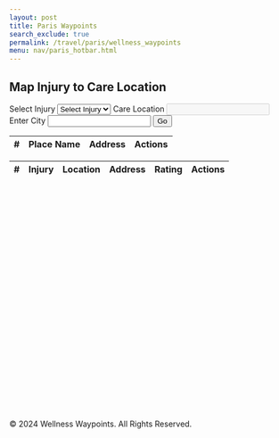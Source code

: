 ```yaml
---
layout: post
title: Paris Waypoints
search_exclude: true
permalink: /travel/paris/wellness_waypoints
menu: nav/paris_hotbar.html
---
```


<head>
  <link rel="stylesheet" href="../../assets/css/travel/waypoints.css" />
</head>

<div class="form-container">
    <h2>Map Injury to Care Location</h2>
    <form id="selectionForm">
        <label for="injury">Select Injury</label>
        <select id="injury" name="injury" required>
            <option value="">Select Injury</option>
        </select>
        <label for="location">Care Location</label>
        <input id="location" name="location" type="text" disabled />
        <label for="place">Enter City</label>
        <input id="place" name="place" type="text" />
        <button id="goButton">Go</button>
    </form>
</div>
<div id="search-results">
    <table id="resultsTable" class="compact-table">
        <thead>
            <tr>
                <th>#</th>
                <th>Place Name</th>
                <th>Address</th>
                <th>Actions</th>
            </tr>
        </thead>
        <tbody>
        </tbody>
    </table>
</div>
<div id="carecenter-results">
    <table id="carecenterTable" class="compact-table">
        <thead>
            <tr>
                <th>#</th>
                <th>Injury</th>
                <th>Location</th>
                <th>Address</th>
                <th>Rating</th>
                <th>Actions</th>
            </tr>
        </thead>
        <tbody>
        </tbody>
    </table>
</div>
<!-- Map Section -->
<div id="map" style="height: 400px; margin-top: 20px; border-radius: 10px;"></div>

<!-- Footer Section -->
<footer class="footer">
    <p>&copy; 2024 Wellness Waypoints. All Rights Reserved.</p>
</footer>

<link rel="stylesheet" href="https://unpkg.com/leaflet@1.9.4/dist/leaflet.css" />
<script src="https://unpkg.com/leaflet@1.9.4/dist/leaflet.js"></script>

  <script>
      // JavaScript collection of injury and location data
      const data = [
          { _injury: "Fractures", _location: "Hospital" },
          { _injury: "Broken Bones", _location: "Hospital" },
          { _injury: "Severe Bleeding", _location: "Hospital" },
          { _injury: "Head Injuries", _location: "Hospital" },
          { _injury: "Concussions", _location: "Hospital" },
          { _injury: "Heart Attack", _location: "Hospital" },
          { _injury: "Stroke", _location: "Hospital" },
          { _injury: "Appendicitis", _location: "Hospital" },
          { _injury: "Dehydration", _location: "Hospital" },
          { _injury: "Heatstroke", _location: "Hospital" },
          { _injury: "Allergic Reaction", _location: "Hospital" },
          { _injury: "Burns", _location: "Hospital" },
          { _injury: "Respiratory Issues", _location: "Hospital" },
          { _injury: "Infections", _location: "Hospital" },
          { _injury: "Snake Bite", _location: "Hospital" },
          { _injury: "Animal Bite", _location: "Hospital" },
          { _injury: "Minor Cuts", _location: "Pharmacy" },
          { _injury: "Motion Sickness", _location: "Pharmacy" },
          { _injury: "Mild Allergies", _location: "Pharmacy" },
          { _injury: "Upset Stomach", _location: "Pharmacy" },
          { _injury: "Diarrhea", _location: "Pharmacy" },
          { _injury: "Pain", _location: "Pharmacy" },
          { _injury: "Headaches", _location: "Pharmacy" },
          { _injury: "Coughs", _location: "Pharmacy" },
          { _injury: "Colds", _location: "Pharmacy" },
          { _injury: "Insect Bites", _location: "Pharmacy" },
          { _injury: "Stings", _location: "Pharmacy" },
          { _injury: "Sunburn", _location: "Pharmacy" },
          { _injury: "Blisters", _location: "Pharmacy" },
          { _injury: "Skin Irritation", _location: "Pharmacy" },
          { _injury: "Menstrual Pain", _location: "Pharmacy" },
          { _injury: "Muscle Strains", _location: "Recovery" },
          { _injury: "Sprains", _location: "Recovery" },
          { _injury: "Back Pain", _location: "Recovery" },
          { _injury: "Neck Pain", _location: "Recovery" },
          { _injury: "Post-Surgery Recovery", _location: "Recovery" },
          { _injury: "Joint Injuries", _location: "Recovery" },
          { _injury: "Exhaustion", _location: "Recovery" },
          { _injury: "Chronic Fatigue", _location: "Recovery" },
          { _injury: "Mental Health", _location: "Recovery" },
          { _injury: "Substance Overuse", _location: "Recovery" },
          { _injury: "Addiction", _location: "Recovery" },
          { _injury: "Rehabilitation", _location: "Recovery" },
          { _injury: "Mobility Issues", _location: "Recovery" }
      ];

      // Populate the dropdown
      const injurySelect = document.getElementById("injury");
      data.forEach(item => {
          const option = document.createElement("option");
          option.value = item._injury;
          option.textContent = item._injury;
          injurySelect.appendChild(option);
      });

      // Handle dropdown change event
      injurySelect.addEventListener("change", function () {
          const selectedInjury = this.value;
          const selectedData = data.find(item => item._injury === selectedInjury);

          const locationInput = document.getElementById("location");
          if (selectedData) {
              locationInput.value = selectedData._location;
          } else {
              locationInput.value = ""; // Clear the location if no match
          }
      });
      
  </script>

<script src="https://unpkg.com/leaflet@1.9.4/dist/leaflet.js"></script>

<script type="module">
    var currentUserID = 4;

  import {
    pythonURI,
    fetchOptions,
  } from "{{ site.baseurl }}/assets/js/api/config.js";

  let map;

  document.addEventListener("DOMContentLoaded", () => {
    // Initialize the map
    map = L.map("map").setView([48.8566, 2.3522], 12); // Default to Paris
    L.tileLayer("https://{s}.tile.openstreetmap.org/{z}/{x}/{y}.png", {
      maxZoom: 18,
      attribution: "© OpenStreetMap contributors",
    }).addTo(map);

    getCareCenterData(currentUserID);

    const goButton = document.getElementById("goButton");
    goButton.addEventListener("click", (event) => {
      event.preventDefault(); // Prevent the form from submitting
      FindLocations();
    });
  });

  async function FindLocations() {
    const location = document
      .getElementById("location")
      .value.trim()
      .replace(/\s+/g, "+");
    const place = document
      .getElementById("place")
      .value.trim()
      .replace(/\s+/g, "+");

    if (!place) {
      alert("Please enter a valid city.");
      return;
    }

    const url = `https://nominatim.openstreetmap.org/search?q=${location}+in+${place}&format=json&addressdetails=1&limit=10`;

    try {
      const response = await fetch(url, {
        headers: {
          "User-Agent": "MyWaypointApp/1.0 (contact@example.com)",
        },
      });

      if (!response.ok) {
        console.error(`HTTP Error: ${response.status}`);
        alert(`Failed to fetch data. Status: ${response.status}`);
        return;
      }

      const data = await response.json();

      // Clear previous results and markers
      const resultsTableBody = document.querySelector("#resultsTable tbody");
      resultsTableBody.innerHTML = ""; // Reset table content
      map.eachLayer((layer) => {
        if (layer instanceof L.Marker) {
          map.removeLayer(layer);
        }
      });

      if (data.length === 0) {
        const noResultsRow = document.createElement("tr");
        noResultsRow.innerHTML = `<td colspan="4">No locations found. Try a different query.</td>`;
        resultsTableBody.appendChild(noResultsRow);
        return;
      }

      data.forEach((place, index) => {
        // Add table row
        const row = document.createElement("tr");
        row.innerHTML = `
          <td>${index + 1}</td>
          <td>${place.display_name.split(",")[0]}</td>
          <td>${place.display_name}</td>
          <td>
            <div id="rating-display-${index}"></div>
            <button class="like-button" data-title="${place.display_name}">Check In</button>
          </td>
        `;
        resultsTableBody.appendChild(row);

        // Fetch and display the last rating for this location
        fetch(`${pythonURI}/api/waypoints/rating?address=${encodeURIComponent(place.display_name)}`, {
          ...fetchOptions,
          method: 'GET'
        })
        .then(response => {
          if (!response.ok) {
            if (response.status === 404) {
              return { rating: null };
            }
            throw new Error('Network response was not ok');
          }
          return response.json();
        })
        .then(data => {
          const ratingDisplay = document.getElementById(`rating-display-${index}`);
          if (data.rating) {
            ratingDisplay.innerHTML = `
              <div class="ratings">
                ${[1, 2, 3, 4, 5].map(star => 
                  `<span class="rating-star-readonly ${star <= data.rating ? (star <= 2 ? "red" : star <= 4 ? "yellow" : "green") : ""}"
                  >★</span>`
                ).join('')}
              </div>
              <small>Last Rating</small>
            `;
          } else {
            ratingDisplay.innerHTML = '<small>No ratings yet</small>';
          }
        })
        .catch(error => {
          console.error('Error fetching rating:', error);
        });

        // Add marker to the map
        const marker = L.marker([place.lat, place.lon]).addTo(map);
        marker.bindPopup(`<b>${place.display_name}</b>`);
      });

      // Add event listeners for like buttons
      document.querySelectorAll(".like-button").forEach((button) => {
        button.addEventListener("click", () => {
          if (button.textContent === "Check In") {
            const title = button.getAttribute("data-title");
            checkinCareLocation(title);
            button.textContent = "Checked In";
          }
        });
      });

      // Adjust map view to fit all markers
      const markers = data.map((place) => [place.lat, place.lon]);
      const bounds = L.latLngBounds(markers);
      map.fitBounds(bounds);
    } catch (error) {
      console.error("Error fetching data:", error);
      alert("An error occurred while fetching data. Please try again later.");
    }
  }

  function checkinCareLocation(title) {
    const location = document
      .getElementById("location")
      .value.trim();
    const place = document
      .getElementById("place")
      .value.trim();
    const injury = document
      .getElementById("injury")
      .value.trim();

    postCareCenterData(injury, location, title);

    alert(`Checked in for:${injury} to ${location} \nlocated in city:${place} \nat address:${title}`);   
    console.log(`Checked in for:${injury} to ${location} \nlocated in city:${place} \nat address:${title}`);

    getCareCenterData(currentUserID);

  }

  function checkoutCareLocation(waypointID) {
    deleteCareCenterData(waypointID);
 
    const location = document
      .getElementById("location")
      .value.trim();
    const place = document
      .getElementById("place")
      .value.trim();
    const injury = document
      .getElementById("injury")
      .value.trim();

    console.log(`Discharged for:${injury} from ${location} \nlocated in city:${place}`);
    alert(`Discharged for:${injury} from ${location} \nlocated in city:${place}`);
    
    getCareCenterData(currentUserID);

  }

  async function updateRating(waypointId, rating) {
    try {
        // Update the rating in the database
        await updateCareCenterData(waypointId, rating);

        // Get the address from the care center table row
        const ratedRow = document.querySelector(`tr[data-waypointid="${waypointId}"]`);
        const address = ratedRow.querySelector('td:nth-child(4)').textContent;

        // Update the rating stars in the care center table
        const ratingStars = ratedRow.querySelectorAll('.rating-star');
        ratingStars.forEach((star, index) => {
            const starRating = index + 1;
            if (starRating <= rating) {
                star.classList.add('active');
                if (starRating <= 2) star.classList.add('red');
                else if (starRating <= 4) star.classList.add('yellow');
                else star.classList.add('green');
            } else {
                star.classList.remove('active', 'red', 'yellow', 'green');
            }
        });

        // Update the rating in the search results table immediately
        const resultsTableBody = document.querySelector("#resultsTable tbody");
        const searchRows = resultsTableBody.querySelectorAll('tr');
        
        for (let row of searchRows) {
            const searchAddress = row.querySelector('td:nth-child(3)').textContent;
            if (searchAddress === address) {
                const ratingDisplay = row.querySelector('div[id^="rating-display-"]');
                if (ratingDisplay) {
                    ratingDisplay.innerHTML = `
                        <div class="ratings">
                            ${[1, 2, 3, 4, 5].map(star => 
                                `<span class="rating-star-readonly ${star <= rating ? (star <= 2 ? "red" : star <= 4 ? "yellow" : "green") : ""}"
                                >★</span>`
                            ).join('')}
                        </div>
                        <small>Last Rating</small>
                    `;
                }
                break;
            }
        }

    } catch (error) {
        console.error('Error updating rating:', error);
        alert('Failed to update rating. Please try again.');
    }
  }

  async function postCareCenterData(injury, location, address) {

    const postData = {
        injury: injury,
        location: location,
        address: address
    };

  try {
        const response = await fetch(`${pythonURI}/api/waypoints`, {
        ...fetchOptions,
        method: 'POST',
        body: JSON.stringify(postData)
        });

        if (!response.ok) {
        throw new Error(`HTTP error! Status: ${response.status}`);
        }

        const data = await response.json();

        if (typeof data === "object") {
            currentUserID = data.user_id;
        }

      }catch (error) {
        console.error("Error posting data:", error);
      }
  }

async function getCareCenterData(currentUserID) {
    try {
        const response = await fetch(`${pythonURI}/api/waypoints?user_id=${currentUserID}`, {
            ...fetchOptions,
            method: 'GET',
        });

        if (!response.ok) {
            throw new Error(`HTTP error! Status: ${response.status}`);
        }

        const data = await response.json();

        const carecenterTable = document.querySelector("#carecenterTable tbody");
        carecenterTable.innerHTML = ""; // Clear previous entries

        if (data.length === 0) {
            const noResultsRow = document.createElement("tr");
            noResultsRow.innerHTML = `<td colspan="6">No care center check-ins available.</td>`;
            carecenterTable.appendChild(noResultsRow);
            return;
        }

        data.forEach((waypoint, index) => {
            const row = document.createElement("tr");
            row.setAttribute('data-waypointid', waypoint.id);
            row.innerHTML = `
                <td>${index + 1}</td>
                <td>${waypoint.injury}</td>
                <td>${waypoint.location}</td>
                <td>${waypoint.address}</td>
                <td>
                    <div class="ratings">
                        ${[1, 2, 3, 4, 5]
                            .map(
                                (rating) => `
                                    <span 
                                        class="rating-star 
                                            ${rating <= waypoint.rating ? (rating <= 2 ? "red" : rating <= 4 ? "yellow" : "green") : ""}
                                            ${rating <= waypoint.rating ? "active" : ""}" 
                                        data-rating="${rating}" 
                                        data-waypointid="${waypoint.id}">
                                        &#9733;
                                    </span>
                                `
                            )
                            .join("")}
                    </div>
                </td>
                <td>
                    <button class="checkout-button" data-waypointid="${waypoint.id}">Check Out</button>
                </td>
            `;
            carecenterTable.appendChild(row);
        });

        // Add event listeners to rating stars
        document.querySelectorAll(".rating-star").forEach((star) => {
            star.addEventListener("click", async (event) => {
                const selectedRating = event.target.getAttribute("data-rating");
                const waypointId = event.target.getAttribute("data-waypointid");
                await updateRating(waypointId, selectedRating);
            });
        });

        // Add event listeners to "Check Out" buttons
        document.querySelectorAll(".checkout-button").forEach((button) => {
            button.addEventListener("click", () => {
                const waypointId = button.getAttribute("data-waypointid");
                checkoutCareLocation(waypointId);
            });
        });
    } catch (error) {
        console.error("Error fetching care center data:", error);
    }
}

async function updateCareCenterData(waypointId, rating) {
    try {
        const response = await fetch(`${pythonURI}/api/waypoints`, {
            ...fetchOptions,
            method: 'PUT',
            headers: {
                'Content-Type': 'application/json',
            },
            body: JSON.stringify({ rating: parseInt(rating), waypoint_id: parseInt(waypointId) })
        });

        if (!response.ok) {
            throw new Error(`HTTP error! Status: ${response.status}`);
        }

        console.log(`Rating updated for waypoint ID ${waypointId} to ${rating} stars.`);
    } catch (error) {
        console.error("Error updating rating:", error.message);
    }
}


async function deleteCareCenterData(waypointId) {
    try {
        const response = await fetch(`${pythonURI}/api/waypoints?waypoint_id=${waypointId}`, {
            ...fetchOptions,
            method: 'DELETE'
        });

        if (!response.ok) {
            throw new Error(`HTTP error! Status: ${response.status}`);
        }

        console.log(`Waypoint ID ${waypointId} deleted successfully.`);
        getCareCenterData(currentUserID);

    } catch (error) {
        console.error("Error deleting care center data:", error.message);
    }
}


</script>
